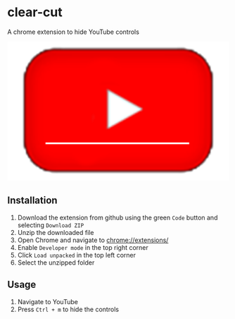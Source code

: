 # clear-cut
A chrome extension to hide YouTube controls

![alt text](img/icon.png)

## Installation
1. Download the extension from github using the green `Code` button and selecting `Download ZIP`
2. Unzip the downloaded file
3. Open Chrome and navigate to [chrome://extensions/](chrome://extensions/)
4. Enable `Developer mode` in the top right corner
5. Click `Load unpacked` in the top left corner
6. Select the unzipped folder

## Usage
1. Navigate to YouTube
2. Press `Ctrl + m` to hide the controls